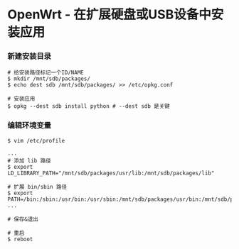 <!-- title: OpenWrt - 在扩展硬盘或USB设备中安装应用 -->
<!-- author: <David Jones qowera@qq.com> -->
<!-- date: 2015-04-11 12:57:14 -->
<!-- category: OpenWrt -->
<!-- tag: OpenWrt,路由器,usb -->

# OpenWrt - 在扩展硬盘或USB设备中安装应用

### 新建安装目录

```
# 给安装路径标记一个ID/NAME
$ mkdir /mnt/sdb/packages/
$ echo dest sdb /mnt/sdb/packages/ >> /etc/opkg.conf

# 安装应用
$ opkg --dest sdb install python # --dest sdb 是关键
```

### 编辑环境变量

```
$ vim /etc/profile

...
# 添加 lib 路径
$ export LD_LIBRARY_PATH="/mnt/sdb/packages/usr/lib:/mnt/sdb/packages/lib"

# 扩展 bin/sbin 路径
$ export PATH=/bin:/sbin:/usr/bin:/usr/sbin:/mnt/sdb/packages/usr/bin:/mnt/sdb/packages/usr/sbin
...

# 保存&退出

# 重启
$ reboot
```
